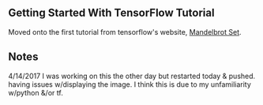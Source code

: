 Getting Started With TensorFlow Tutorial
----------------------------------------

Moved onto the first tutorial from tensorflow's website, [Mandelbrot Set](https://www.tensorflow.org/tutorials/mandelbrot).

Notes
--------
4/14/2017 I was working on this the other day but restarted today & pushed. having issues w/displaying the image. I think this is due to my unfamiliarity w/python &/or tf.